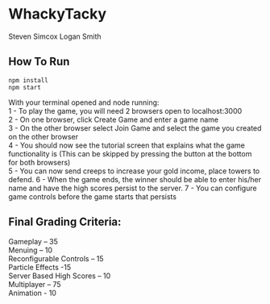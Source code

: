 # WhackyTacky
Steven Simcox
Logan Smith

## How To Run
```
npm install
npm start
```
With your terminal opened and node running:  
1 - To play the game, you will need 2 browsers open to localhost:3000  
2 - On one browser, click Create Game and enter a game name  
3 - On the other browser select Join Game and select the game you created on the other browser  
4 - You should now see the tutorial screen that explains what the game functionality is (This can be skipped by pressing the button at the bottom for both browsers)  
5 - You can now send creeps to increase your gold income, place towers to defend. 
6 - When the game ends, the winner should be able to enter his/her name and have the high scores persist to the server.
7 - You can configure game controls before the game starts that persists  

## Final Grading Criteria:

Gameplay – 35  
Menuing – 10  
Reconfigurable Controls – 15  
Particle Effects -15  
Server Based High Scores – 10  
Multiplayer – 75  
Animation - 10  
